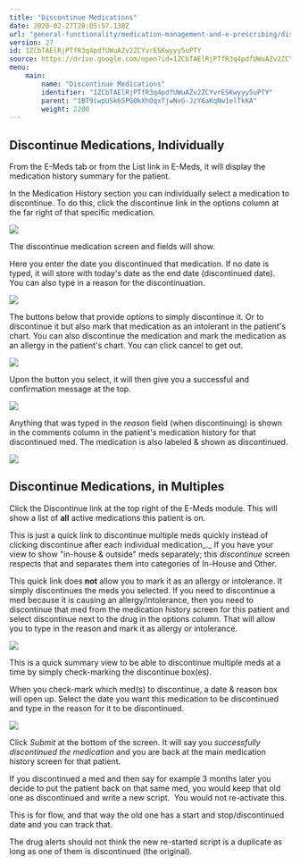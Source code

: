 ```yaml
---
title: "Discontinue Medications"
date: 2020-02-27T20:05:57.138Z
url: "general-functionality/medication-management-and-e-prescribing/discontinue-medications.html"
version: 27
id: 1ZCbTAElRjPTfR3q4pdfUWuAZv2ZCYvrESKwyyy5uPTY
source: https://drive.google.com/open?id=1ZCbTAElRjPTfR3q4pdfUWuAZv2ZCYvrESKwyyy5uPTY
menu:
    main:
        name: "Discontinue Medications"
        identifier: "1ZCbTAElRjPTfR3q4pdfUWuAZv2ZCYvrESKwyyy5uPTY"
        parent: "1BT9iwpUSk65PGOkXhOqxTjwNvG-JzY6aKqNw1elTkKA"
        weight: 2200
---
```

## Discontinue Medications, Individually

From the E-Meds tab or from the List link in E-Meds, it will display the medication history summary for the patient.

In the Medication History section you can individually select a medication to discontinue. To do this, click the discontinue link in the options column at the far right of that specific medication.

![](../../external_files/db9fe849ff17032fef9a8e7fd33bbea4.png)

The discontinue medication screen and fields will show.

Here you enter the date you discontinued that medication. If no date is typed, it will store with today's date as the end date (discontinued date). You can also type in a reason for the discontinuation.

![](../../external_files/43a7ecacee1392894724c9c9458f9c98.png)

The buttons below that provide options to simply discontinue it. Or to discontinue it but also mark that medication as an intolerant in the patient's chart. You can also discontinue the medication and mark the medication as an allergy in the patient's chart. You can click cancel to get out.

![](../../external_files/9d378a7a40b380af5c39c6bf1b264c98.png)

Upon the button you select, it will then give you a successful and confirmation message at the top.

![](../../external_files/34d7b19a67489795a381e8f9451ca9cf.png)

Anything that was typed in the *reason* field (when discontinuing) is shown in the comments column in the patient's medication history for that discontinued med. The medication is also labeled & shown as discontinued.

![](../../external_files/0ca43f19313e18a200b3b8aff9a419b9.png)

## Discontinue Medications, in Multiples

Click the Discontinue link at the top right of the E-Meds module. This will show a list of **all** active medications this patient is on.

This is just a quick link to discontinue multiple meds quickly instead of clicking discontinue after each individual medication_._ If you have your view to show "in-house & outside" meds separately; this *discontinue* screen respects that and separates them into categories of In-House and Other.

This quick link does **not** allow you to mark it as an allergy or intolerance. It simply discontinues the meds you selected. If you need to discontinue a med because it is causing an allergy/intolerance, then you need to discontinue that med from the medication history screen for this patient and select discontinue next to the drug in the options column. That will allow you to type in the reason and mark it as allergy or intolerance.

![](../../external_files/413f814991e69e08934d99fa3bb15e8e.png)

This is a quick summary view to be able to discontinue multiple meds at a time by simply check-marking the discontinue box(es).

When you check-mark which med(s) to discontinue, a date & reason box will open up. Select the date you want this medication to be discontinued and type in the reason for it to be discontinued.

![](../../external_files/c529fb85eb56d0bba7ed86a146a025b2.png)

Click *Submit* at the bottom of the screen. It will say you *successfully discontinued the medication* and you are back at the main medication history screen for that patient.

If you discontinued a med and then say for example 3 months later you decide to put the patient back on that same med, you would keep that old one as discontinued and write a new script.  You would not re-activate this.

This is for flow, and that way the old one has a start and stop/discontinued date and you can track that.

The drug alerts should not think the new re-started script is a duplicate as long as one of them is discontinued (the original).

